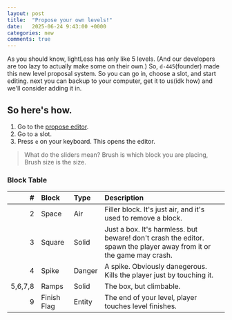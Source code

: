 ```yaml
---
layout: post
title:  "Propose your own levels!"
date:   2025-06-24 9:43:00 +0000
categories: new
comments: true
---
```


As you should know, lightLess has only like 5 levels. (And our developers are too lazy to actually make some on their own.) So, `d-445`(founder) made this new level proposal system. So you can go in, choose a slot, and start editing. next you can backup to your computer, get it to us(idk how) and we'll consider adding it in.

## So here's how.

1. Go to the [propose editor](https://lightless-dev.github.io/Propose).
2. Go to a slot.
3. Press `e` on your keyboard. This opens the editor.
> What do the sliders mean? Brush is which block you are placing, Brush size is the size.
### Block Table
|#|Block|Type|Description|
|---:|:---|:---|:---|
|2|Space|Air|Filler block. It's just air, and it's used to remove a block.|
|3|Square|Solid|Just a box. It's harmless. but beware! don't crash the editor. spawn the player away from it or the game may crash.|
|4|Spike|Danger|A spike. Obviously danegerous. Kills the player just by touching it.|
|5,6,7,8|Ramps|Solid|The box, but climbable.|
|9|Finish Flag|Entity|The end of your level, player touches level finishes.| 
